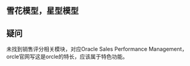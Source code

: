 ##  雪花模型，星型模型







## 疑问

未找到销售评分相关模块，对应Oracle Sales Performance Management，orcle官网写这是orcle的特长，应该属于特色功能。



